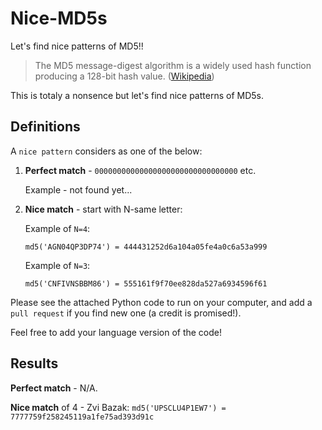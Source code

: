 # Nice-MD5s
Let's find nice patterns of MD5!!

> The MD5 message-digest algorithm is a widely used hash function producing a 128-bit hash value. ([Wikipedia](https://en.wikipedia.org/wiki/MD5))

This is totaly a nonsence but let's find nice patterns of MD5s.


## Definitions

A `nice pattern` considers as one of the below:

1. **Perfect match** - `00000000000000000000000000000000` etc.

   Example - not found yet...
  
2. **Nice match** - start with N-same letter:

   Example of `N=4`:
   
   `md5('AGN04QP3DP74') = 444431252d6a104a05fe4a0c6a53a999`
   
   Example of `N=3`:
   
   `md5('CNFIVNSBBM86') = 555161f9f70ee828da527a6934596f61`
 
Please see the attached Python code to run on your computer, and add a `pull request` if you find new one (a credit is promised!).

Feel free to add your language version of the code!

## Results

**Perfect match** - N/A.
 
**Nice match** of 4 - Zvi Bazak: `md5('UPSCLU4P1EW7') = 7777759f258245119a1fe75ad393d91c`

